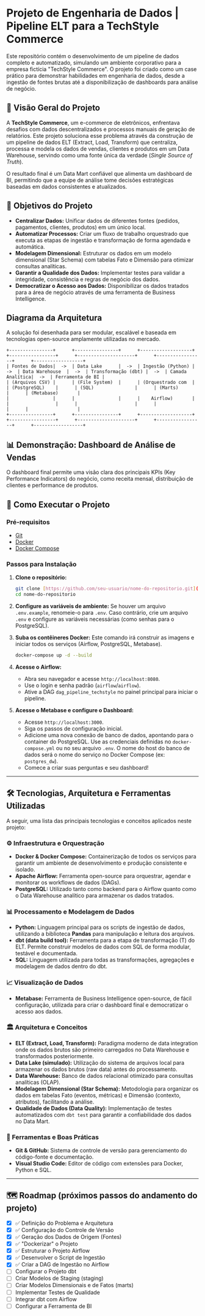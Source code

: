 # Projeto de Engenharia de Dados | Pipeline ELT para a TechStyle Commerce

Este repositório contém o desenvolvimento de um pipeline de dados completo e automatizado, simulando um ambiente corporativo para a empresa fictícia "TechStyle Commerce". O projeto foi criado como um case prático para demonstrar habilidades em engenharia de dados, desde a ingestão de fontes brutas até a disponibilização de dashboards para análise de negócio.

## 📌 Visão Geral do Projeto

A **TechStyle Commerce**, um e-commerce de eletrônicos, enfrentava desafios com dados descentralizados e processos manuais de geração de relatórios. Este projeto soluciona esse problema através da construção de um pipeline de dados ELT (Extract, Load, Transform) que centraliza, processa e modela os dados de vendas, clientes e produtos em um Data Warehouse, servindo como uma fonte única da verdade (*Single Source of Truth*).

O resultado final é um Data Mart confiável que alimenta um dashboard de BI, permitindo que a equipe de análise tome decisões estratégicas baseadas em dados consistentes e atualizados.

## 🎯 Objetivos do Projeto

* **Centralizar Dados:** Unificar dados de diferentes fontes (pedidos, pagamentos, clientes, produtos) em um único local.
* **Automatizar Processos:** Criar um fluxo de trabalho orquestrado que executa as etapas de ingestão e transformação de forma agendada e automática.
* **Modelagem Dimensional:** Estruturar os dados em um modelo dimensional (Star Schema) com tabelas Fato e Dimensão para otimizar consultas analíticas.
* **Garantir a Qualidade dos Dados:** Implementar testes para validar a integridade, consistência e regras de negócio dos dados.
* **Democratizar o Acesso aos Dados:** Disponibilizar os dados tratados para a área de negócio através de uma ferramenta de Business Intelligence.

## Diagrama da Arquitetura

A solução foi desenhada para ser modular, escalável e baseada em tecnologias open-source amplamente utilizadas no mercado.

```
+----------------+      +----------------+      +-------------------+      +-----------------+      +---------------------+      +-----------------+      +------------------+
| Fontes de Dados|  ->  | Data Lake      |  ->  | Ingestão (Python) |  ->  | Data Warehouse  |  ->  | Transformação (dbt) |  ->  | Camada Analítica|  ->  | Ferramenta de BI |
| (Arquivos CSV) |      | (File System)  |      | (Orquestrado com  |      | (PostgreSQL)    |      | (SQL)               |      | (Marts)         |      | (Metabase)       |
|                |      |                |      |    Airflow)       |      |                 |      |                     |      |                 |      |                  |
+----------------+      +----------------+      +-------------------+      +-----------------+      +---------------------+      +-----------------+      +------------------+
```

## 📊 Demonstração: Dashboard de Análise de Vendas

O dashboard final permite uma visão clara dos principais KPIs (Key Performance Indicators) do negócio, como receita mensal, distribuição de clientes e performance de produtos.


## 🚀 Como Executar o Projeto

### Pré-requisitos
* [Git](https://git-scm.com/)
* [Docker](https://www.docker.com/products/docker-desktop/)
* [Docker Compose](https://docs.docker.com/compose/)

### Passos para Instalação

1.  **Clone o repositório:**
    ```bash
    git clone [https://github.com/seu-usuario/nome-do-repositorio.git](https://github.com/seu-usuario/nome-do-repositorio.git)
    cd nome-do-repositorio
    ```

2.  **Configure as variáveis de ambiente:**
    Se houver um arquivo `.env.example`, renomeie-o para `.env`. Caso contrário, crie um arquivo `.env` e configure as variáveis necessárias (como senhas para o PostgreSQL).

3.  **Suba os contêineres Docker:**
    Este comando irá construir as imagens e iniciar todos os serviços (Airflow, PostgreSQL, Metabase).
    ```bash
    docker-compose up -d --build
    ```

4.  **Acesse o Airflow:**
    * Abra seu navegador e acesse `http://localhost:8080`.
    * Use o login e senha padrão (`airflow`/`airflow`).
    * Ative a DAG `dag_pipeline_techstyle` no painel principal para iniciar o pipeline.

5.  **Acesse o Metabase e configure o Dashboard:**
    * Acesse `http://localhost:3000`.
    * Siga os passos de configuração inicial.
    * Adicione uma nova conexão de banco de dados, apontando para o container do PostgreSQL. Use as credenciais definidas no `docker-compose.yml` ou no seu arquivo `.env`. O nome do host do banco de dados será o nome do serviço no Docker Compose (ex: `postgres_dw`).
    * Comece a criar suas perguntas e seu dashboard!

---

## 🛠️ Tecnologias, Arquitetura e Ferramentas Utilizadas

A seguir, uma lista das principais tecnologias e conceitos aplicados neste projeto:

### ⚙️ Infraestrutura e Orquestração
* **Docker & Docker Compose:** Containerização de todos os serviços para garantir um ambiente de desenvolvimento e produção consistente e isolado.
* **Apache Airflow:** Ferramenta open-source para orquestrar, agendar e monitorar os workflows de dados (DAGs).
* **PostgreSQL:** Utilizado tanto como backend para o Airflow quanto como o Data Warehouse analítico para armazenar os dados tratados.

### 📊 Processamento e Modelagem de Dados
* **Python:** Linguagem principal para os scripts de ingestão de dados, utilizando a biblioteca **Pandas** para manipulação e leitura dos arquivos.
* **dbt (data build tool):** Ferramenta para a etapa de transformação (T) do ELT. Permite construir modelos de dados com SQL de forma modular, testável e documentada.
* **SQL:** Linguagem utilizada para todas as transformações, agregações e modelagem de dados dentro do dbt.

### 📈 Visualização de Dados
* **Metabase:** Ferramenta de Business Intelligence open-source, de fácil configuração, utilizada para criar o dashboard final e democratizar o acesso aos dados.

### 🏛️ Arquitetura e Conceitos
* **ELT (Extract, Load, Transform):** Paradigma moderno de data integration onde os dados brutos são primeiro carregados no Data Warehouse e transformados posteriormente.
* **Data Lake (simulado):** Utilização do sistema de arquivos local para armazenar os dados brutos (raw data) antes do processamento.
* **Data Warehouse:** Banco de dados relacional otimizado para consultas analíticas (OLAP).
* **Modelagem Dimensional (Star Schema):** Metodologia para organizar os dados em tabelas Fato (eventos, métricas) e Dimensão (contexto, atributos), facilitando a análise.
* **Qualidade de Dados (Data Quality):** Implementação de testes automatizados com `dbt test` para garantir a confiabilidade dos dados no Data Mart.

### 🔧 Ferramentas e Boas Práticas
* **Git & GitHub:** Sistema de controle de versão para gerenciamento do código-fonte e documentação.
* **Visual Studio Code:** Editor de código com extensões para Docker, Python e SQL.

---

## 🗺️ Roadmap (próximos passos do andamento do projeto)
- [x] ✅ Definição do Problema e Arquitetura
- [x] ✅ Configuração do Controle de Versão
- [x] ✅ Geração dos Dados de Origem (Fontes)
- [x] ✅ "Dockerizar" o Projeto
- [x] ✅ Estruturar o Projeto Airflow
- [x] ✅ Desenvolver o Script de Ingestão
- [x] ✅ Criar a DAG de Ingestão no Airflow 
- [ ] Configurar o Projeto dbt  
- [ ] Criar Modelos de Staging (staging) 
- [ ] Criar Modelos Dimensionais e de Fatos (marts)  
- [ ] Implementar Testes de Qualidade  
- [ ] Integrar dbt com Airflow 
- [ ] Configurar a Ferramenta de BI